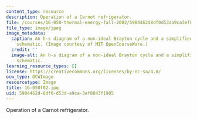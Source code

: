 ```yaml
---
content_type: resource
description: Operation of a Carnot refrigerator.
file: /courses/16-050-thermal-energy-fall-2002/5984462d8df0d53da9ca3ef8843f1905_16-050f02.jpg
file_type: image/jpeg
image_metadata:
  caption: An h-s diagram of a non-ideal Brayton cycle and a simplified gas turbine
    schematic. (Image courtesy of MIT OpenCourseWare.)
  credit: ''
  image-alt: An h-s diagram of a non-ideal Brayton cycle and a simplified gas turbine
    schematic.
learning_resource_types: []
license: https://creativecommons.org/licenses/by-nc-sa/4.0/
ocw_type: OCWImage
resourcetype: Image
title: 16-050f02.jpg
uid: 5984462d-8df0-d53d-a9ca-3ef8843f1905
---
```

Operation of a Carnot refrigerator.
